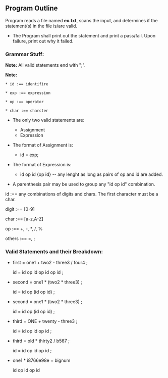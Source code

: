 ## Program Outline

Program reads a file named **ex.txt**, scans the input, and determines if the statement(s) in the file is/are valid.

* The Program shall print out the statement and print a pass/fail. Upon failure, print out why it failed.

### Grammar Stuff:

**Note:** All valid statements end with ";".

**Note:**

    * id :== identifire

    * exp :== expression

    * op :== operator
    
    * char :== charcter

* The only two valid statements are:
    * Assignment
    * Expression

* The format of Assignment is:
    * id = exp;

* The format of Expression is:
    * id op id {op id} -- any lenght as long as pairs of op and id are added.

* A parenthesis pair may be used to group any "id op id" combination.

id :== any combinations of digits and chars. The first character must be a char.

digit :== [0-9]

char :== [a-z,A-Z]

op :== +, -, *, /, %

others :== =, ;


### Valid Statements and their Breakdown:

- first = one1 + two2 - three3 / four4 ;
    
    id = id op id op id op id ;

- second = one1 * (two2 * three3) ;
    
    id = id op (id op id) ;

- second = one1 * (two2 * three3) ;
    
    id = id op (id op id) ;

- third = ONE + twenty - three3 ;
    
    id = id op id op id ;

- third = old * thirty2 / b567 ;
    
    id = id op id op id ;

- one1 * i8766e98e + bignum
    
    id op id op id

